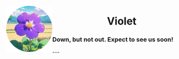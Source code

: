 
<img align="left" alt="Cover" src="https://github.com/Violet-AU/.github/blob/main/profile/Violet-Logo.png?raw=true" width="25%"  />  <h1 align="center">Violet</h1>
<h3>Down, but not out. Expect to see us soon!</h3>
--- 


